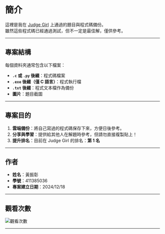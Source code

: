 # 簡介

這裡是我在 [Judge Girl](http://120.126.151.220/ranklist) 上通過的題目與程式碼備份。  
雖然這些程式碼已經通過測試，但不一定是最佳解，僅供參考。 

---

## 專案結構

每個資料夾通常包含以下檔案：

- **`.c` 或 `.py` 後綴**：程式碼檔案  
- **`.exe` 後綴（僅 C 語言）**：程式執行檔  
- **`.txt` 後綴**：程式文本檔作為備份  
- **圖片**：題目截圖

---

## 專案目的

1. **雲端備份**：將自己寫過的程式碼保存下來，方便日後參考。  
2. **分享與學習**：提供給其他人在解題時參考，但請勿直接複製貼上！  
3. **提升排名**：目前在 Judge Girl 的排名：**第 1 名** 

---

## 作者

- **姓名**：黃振彰  
- **學號**：411385036  
- **專案建立日期**：2024/12/18  

---

## 觀看次數

![觀看次數](https://komarev.com/ghpvc/?username=huangzz02&style=for-the-badge&color=blue)

---
